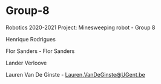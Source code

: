 # Group-8
Robotics 2020-2021 Project: Minesweeping robot - Group 8

Henrique Rodrigues

Flor Sanders - Flor Sanders

Lander Verloove

Lauren Van De Ginste - Lauren.VanDeGinste@UGent.be
